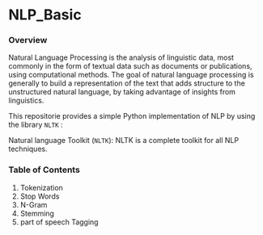# NLP_Basic
### Overview 
Natural Language Processing is the analysis of linguistic data, most commonly in the form of textual data such as documents or publications, using computational methods. The goal of natural language processing is generally to build a representation of the text that adds structure to the unstructured natural language, by taking advantage of insights from linguistics.
 
 This repositorie provides a simple Python implementation of NLP by using the library `NLTK` :
 
Natural language Toolkit (`NLTK`): NLTK is a complete toolkit for all NLP techniques.

### Table of Contents
1. Tokenization
2. Stop Words
3. N-Gram
4. Stemming
5. part of speech Tagging

